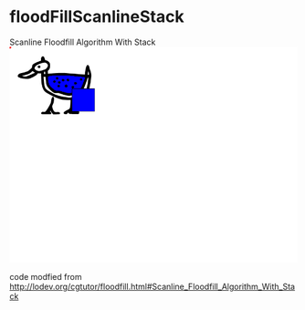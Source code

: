 # floodFillScanlineStack
Scanline Floodfill Algorithm With Stack 
![Alt text](screenshot.png?raw=true "Screenshot")

code modfied from http://lodev.org/cgtutor/floodfill.html#Scanline_Floodfill_Algorithm_With_Stack
